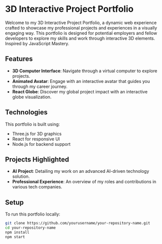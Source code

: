 # 3D Interactive Project Portfolio

Welcome to my 3D Interactive Project Portfolio, a dynamic web experience crafted to showcase my professional projects and experiences in a visually engaging way. This portfolio is designed for potential employers and fellow developers to explore my skills and work through interactive 3D elements. Inspired by JavaScript Mastery.

## Features

- **3D Computer Interface**: Navigate through a virtual computer to explore projects.
- **Animated Avatar**: Engage with an interactive avatar that guides you through my career journey.
- **React Globe**: Discover my global project impact with an interactive globe visualization.

## Technologies

This portfolio is built using:

- Three.js for 3D graphics
- React for responsive UI
- Node.js for backend support

## Projects Highlighted

- **AI Project**: Detailing my work on an advanced AI-driven technology solution.
- **Professional Experience**: An overview of my roles and contributions in various tech companies.

## Setup

To run this portfolio locally:

```bash
git clone https://github.com/yourusername/your-repository-name.git
cd your-repository-name
npm install
npm start
```
